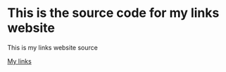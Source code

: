 # This is the source code for my links website

This is my links website source

[My links](https://links-92r.pages.dev)